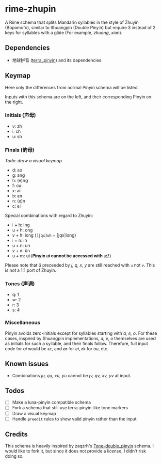 # rime-zhupin

A Rime schema that splits Mandarin syllables in the style of Zhuyin (Bopomofo),
similar to Shuangpin (Double Pinyin) but require 3 instead of 2 keys for 
syllables with a glide (For example, *zhuang*, *xian*).

## Dependencies

- 地球拼音 ([terra_pinyin](https://github.com/rime/rime-terra-pinyin)) and its 
  dependencies

## Keymap

Here only the differences from normal Pinyin schema will be listed. 

Inputs with this schema are on the left, and their corresponding Pinyin on the
right.

### Initials (声母)

- v: zh
- i: ch
- u: sh

### Finals (韵母)

*Todo: draw a visual keymap*

- d: ao
- g: ang
- h: (e)ng
- f: ou
- x: ai
- b: an
- n: (e)n
- c: ei

Special combinations with regard to Zhuyin:

- i + h: ing
- u + h: ong
- v + h: iong (`[jqx]uh` = [jqx]iong)
- i + n: in
- u + n: un
- v + n: &uuml;n
- u + m: ui (**Pinyin *ui* cannot be accessed with `ui`!**)

Please note that *&uuml;* preceeded by *j, q, x, y* are still reached 
with `u` not `v`. This is not a 1:1 port of Zhuyin.

### Tones (声调)

- q: 1
- w: 2
- r: 3
- s: 4

### Miscellaneous

Pinyin avoids zero-initials except for syllables starting with *a, e, o*. 
For these cases, inspired by Shuangpin implementations, *a, e, o* themselves
are used as initials for such a syllable, and their finals follow. 
Therefore, full input code for *ai* would be `ac`, and
`em` for *ei*, `ok` for *ou*, etc.

## Known issues

- Combinations *ju, qu, xu, yu* cannot be *jv, qv, xv, yv* at input. 

## Todos

- [ ] Make a luna-pinyin compatible schema
- [ ] Fork a schema that still use terra-pinyin-like tone markers
- [ ] Draw a visual keymap
- [ ] Handle `preedit` rules to show valid pinyin rather than the input

## Credits

This schema is heavily inspired by zaqzrh's [Tone-double_pinyin](https://github.com/zaqzrh/Tone-double_pinyin/)
schema. I would like to fork it, but since it does not provide a license, I didn't
risk doing so.
